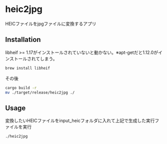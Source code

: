 # heic2jpg

HEICファイルをjpgファイルに変換するアプリ

## Installation

libheif >= 1.17がインストールされていないと動かない。※apt-getだと1.12.0がインストールされてしまう。

```bash
brew install libheif
```

その後

```bash
cargo build -r
mv ./target/release/heic2jpg ./
```

## Usage

変換したいHEICファイルをinput_heicフォルダに入れて上記で生成した実行ファイルを実行

```bash
./heic2jpg
```
